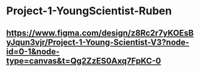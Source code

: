 # Project-1-YoungScientist-Ruben
## https://www.figma.com/design/z8Rc2r7yKOEsByJqun3vjr/Project-1-Young-Scientist-V3?node-id=0-1&node-type=canvas&t=Qg2ZzES0Axq7FpKC-0